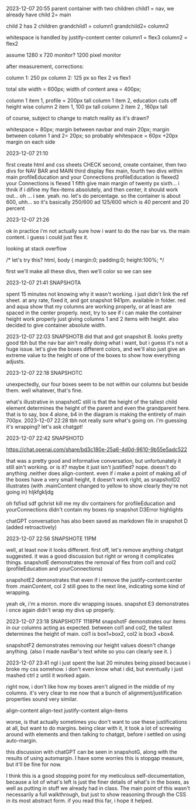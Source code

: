 
2023-12-07 20:55
parent container with two children
child1 = nav, we already have
child 2= main

child 2 has 2 children
grandchild1 = column1
grandchild2= column2

whitespace is handled by justify-content center
column1 = flex3
column2 = flex2


assume 1280 x 720 monitor?
1200 pixel monitor 

after measurement, corrections:

column 1: 250 px
column 2: 125 px
so flex 2 vs flex1


total site width = 600px;
width of content area = 400px; 



column 1 item 1, profile = 200px tall
column 1 item 2, education cuts off height wise
column 2 item 1, 100 px tall
column 2 item 2 , 160px tall

of course, subject to change to match reality as it's drawn? 


whitespace = 80px;
margin between navbar and main  20px;
margin between column 1 and 2= 20px;
so probably whitespace = 60px +20px margin on each side 

2023-12-07 21:10

first create html and css sheets CHECK
second, create container, then two divs for NAV BAR and MAIN
third display flex main,
fourth two divs within main profileEducation and your Connections
profileEducation is flexed2 your  Connections is flexed 1
fifth give main margin of twenty px
sixth... i thnik if i difine my flex-items absolutely, and then center, it should work out...  oh ... i see. yeah. no. let's do percentage.
so the container is about 600, uhh... so it's basically 250/600 ad 125/600 which is 40 percent and 20 percent 

2023-12-07 21:26

ok in practice i'm not actually sure how i want to do the nav bar vs. the main content. 
i guess i could just flex it. 

looking at stack overflow 

/*
let's try this?
html, body {
    margin:0;
    padding:0;
    height:100%;
*/ 

first we'll make all these divs, then we'll color so we can see 

2023-12-07 21:41 SNAPSHOTA

spent 15 minutes not knowing why it wasn't working. 
i just didn't link the ref sheet. 
at any rate, fixed it, and got snapshot 941pm. available in folder.
red and aqua show that my columns are working properly, or at least are spaced in the center properly. 
next, try to see if i can make the container height work properly just giving columns 1 and 2 items with height. 
also decided to give container absolute width. 

2023-12-07 22:03 SNAPSHOTB
did that and got snapshot B. looks pretty good tbh but the nav bar ain't really doing what i want, but i guess it's not a huge issue.  let's give the boxes different colors, and we'll also just give an extreme value to the height of one of the boxes to show how everything adjusts. 





2023-12-07 22:18 SNAPSHOTC


unexpectedly, our four boxes seem to be not within our columns but beside them. well whatever, that's fine. 

what's illustrative in snapshotC still is that the height of the tallest child element determines the height of the parent and even the grandparent here. that is to say, box 4 alone, b4 in the diagram is making the entirety of main 700px. 
2023-12-07 22:28
tbh not really sure what's going on. i'm guessing it's wrapping? let's ask chatgpt!

2023-12-07 22:42 SNAPSHOTD

https://chat.openai.com/share/bd3c180e-25a6-4d0d-9610-9b55e5adc522

that was a pretty good and informative conversation, but unfortunately it still ain't working. or is it? maybe it just isn't justified?
nope. doesn't do anything .neither does align-content. even if i make a point of making all of the boxes have a very small height, it doesn't work right, as snapshotD2 illustrates (with .mainContent changed to yellow to show clearly they're not going in) 
hljkfgkljdg

oh fsfisd sdf gchrist
 kill me
 my div containers for profileEducation and yourConnections didn't contain my boxes rip snapshot D3Error highlights 

 chatGPT  conversation has also been saved as markdown file in snapshot D (added retroactively)

 2023-12-07 22:56 SNAPSHOTE 11PM

 well, at least now it looks different. first off, let's remove anything chatgpt suggested. it was a good discussion but right or wrong it complicates things. snapshotE  demonstrates the removal of flex from col1 and col2  (profileEducation and yourConnections)

 snapshotE2 demonstrates that even if i remove the justify-content:center from .mainContent, col 2 still goes to the next line, indicating some kind of wrapping. 

 yeah ok, i'm a moron. more div wrapping issues. snapshot E3 demonstrates i once again didn't wrap my divs up properly. 

2023-12-07 23:18 SNAPSHOTF 1118PM
snapshotF demonstrates our items in our columns acting as expected. between col1 and col2, the tallest determines the height of main. col1 is box1+box2, col2 is box3 +box4. 

snapshotF2 demonstrates removing our height values doesn't  change anything. (also I made navBar's text white so you can clearly see it. )

2023-12-07 23:41
ngl i just spent the lsat 20 minutes being pissed because i broke my css somehow. i don't even know what i did, but eventually i just mashed ctrl z until it worked again.

right now, i don't like how my boxes aren't aligned in the middle of my columns. it's very clear to me now that a bunch of alignment/justification properties sound very similar. 

align-content
align-text
justify-content
align-items

worse, is that actually sometimes you don't want to use these justifications at all, but want to do margins. being clear with it, it took a lot of screwing around with elements and then talking to chatgpt, before i settled on using auto-margin. 

this discussion with chatGPT can be seen in snapshotG, along with the results of using automargin. I have some worries this is  stopgap measure, but it'll be fine for now.

I think this is a good stopping point for my meticulous self-documentation, because a lot of what's left is just the finer details of what's in the boxes, as well as putting in stuff we already had in class. The main point of this wasn't necessarily a full walkthrough, but just to show reasoning through the CSS in its most abstract form. if you read this far, i hope it helped. 